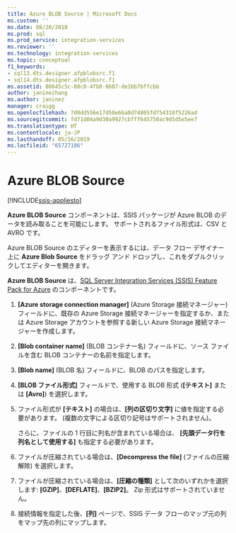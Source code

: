 ```yaml
---
title: Azure BLOB Source | Microsoft Docs
ms.custom: ''
ms.date: 08/20/2018
ms.prod: sql
ms.prod_service: integration-services
ms.reviewer: ''
ms.technology: integration-services
ms.topic: conceptual
f1_keywords:
- sql13.dts.designer.afpblobsrc.f1
- sql14.dts.designer.afpblobsrc.f1
ms.assetid: 80645c5c-88c8-4fb0-8607-de1bb7bffcbb
author: janinezhang
ms.author: janinez
manager: craigg
ms.openlocfilehash: 7d0dd556e17d50e66a0d74805fd754318f5226ad
ms.sourcegitcommit: fd71d04a9d30a9927cbfff645750ac9d5d5e5ee7
ms.translationtype: HT
ms.contentlocale: ja-JP
ms.lasthandoff: 05/16/2019
ms.locfileid: "65727186"
---
```

# <a name="azure-blob-source"></a>Azure BLOB Source

[!INCLUDE[ssis-appliesto](../../includes/ssis-appliesto-ssvrpluslinux-asdb-asdw-xxx.md)]


  **Azure BLOB Source** コンポーネントは、SSIS パッケージが Azure BLOB のデータを読み取ることを可能にします。 サポートされるファイル形式は、CSV と AVRO です。
  
  Azure BLOB Source のエディターを表示するには、データ フロー デザイナー上に **Azure Blob Source** をドラッグ アンド ドロップし、これをダブルクリックしてエディターを開きます。  
  
 **Azure BLOB Source** は、[SQL Server Integration Services (SSIS) Feature Pack for Azure](../../integration-services/azure-feature-pack-for-integration-services-ssis.md) のコンポーネントです。  
  
1.  **[Azure storage connection manager]** (Azure Storage 接続マネージャー) フィールドに、既存の Azure Storage 接続マネージャーを指定するか、または Azure Storage アカウントを参照する新しい Azure Storage 接続マネージャーを作成します。  
  
2.  **[Blob container name]** (BLOB コンテナー名) フィールドに、ソース ファイルを含む BLOB コンテナーの名前を指定します。  
  
3.  **[Blob name]** (BLOB 名) フィールドに、BLOB のパスを指定します。  
  
4.  **[BLOB ファイル形式]** フィールドで、使用する BLOB 形式 (**[テキスト]** または **[Avro]**) を選択します。  
  
5.  ファイル形式が **[テキスト]** の場合は、**[列の区切り文字]** に値を指定する必要があります。 (複数の文字による区切り記号はサポートされません)。

    さらに、ファイルの 1 行目に列名が含まれている場合は、 **[先頭データ行を列名として使用する]** も指定する必要があります。

6.  ファイルが圧縮されている場合は、**[Decompress the file]** (ファイルの圧縮解除) を選択します。

7.  ファイルが圧縮されている場合は、**[圧縮の種類]** として次のいずれかを選択します: **[GZIP]**、**[DEFLATE]**、**[BZIP2]**。 Zip 形式はサポートされていません。
  
8.  接続情報を指定した後、**[列]** ページで、SSIS データ フローのマップ元の列をマップ先の列にマップします。  
  
  
